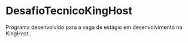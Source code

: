 # DesafioTecnicoKingHost
Programa desenvolvido para a vaga de estágio em desenvolvimento na KingHost. 
